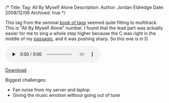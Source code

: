 /*
Title: Tag: All By Myself Alone
Description:
Author: Jordan Eldredge
Date: 2008/12/09
Archived: true
*/

This tag from the seminal <a href="http://www.stampedecitychorus.com/classic_tags_men2.pdf">book of tags</a> seemed quite fitting to multitrack. This is "All By Myself Alone" number. I found that the lead part was actually easier for me to sing a whole step higher because the C was right in the middle of my <a href="http://en.wikipedia.org/wiki/Passaggio">passagio</a>, and it was pushing sharp. So this one is in D.

<audio id="wp_mep_41" src="http://blog.classicalcode.com/wp-content/uploads/2008/12/all-by-myself-alone-2nd-try.mp3" type="audio/mp3"    controls="controls" preload="none"  ></audio>

<a href="http://blog.classicalcode.com/wp-content/uploads/2008/12/all-by-myself-alone-2nd-try.mp3">Download</a>

Biggest challenges:
<ul>
	<li>Fan noise from my server and laptop</li>
	<li>Giving the music emotion without going out of tune</li>
</ul>
